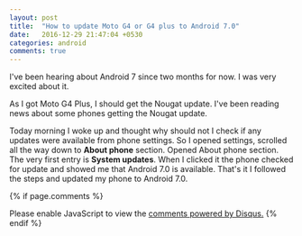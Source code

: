 ```yaml
---
layout: post
title:  "How to update Moto G4 or G4 plus to Android 7.0"
date:   2016-12-29 21:47:04 +0530
categories: android
comments: true
---
```

I've been hearing about Android 7 since two months for now. I was very excited about it.

As I got Moto G4 Plus, I should get the Nougat update. I've been reading news about some phones
getting the Nougat update.


Today morning I woke up and thought why should not I check if any updates were available from phone settings.
So I opened settings, scrolled all the way down to **About phone** section. Opened About phone section.
The very first entry is **System updates**. When I clicked it the phone checked for update and showed me that Android 7.0 is available.
That's it I followed the steps and updated my phone to Android 7.0.


{% if page.comments %}
<div id="disqus_thread"></div>
<script>

/**
*  RECOMMENDED CONFIGURATION VARIABLES: EDIT AND UNCOMMENT THE SECTION BELOW TO INSERT DYNAMIC VALUES FROM YOUR PLATFORM OR CMS.
*  LEARN WHY DEFINING THESE VARIABLES IS IMPORTANT: https://disqus.com/admin/universalcode/#configuration-variables*/
/*
var disqus_config = function () {
this.page.url = PAGE_URL;  // Replace PAGE_URL with your page's canonical URL variable
this.page.identifier = PAGE_IDENTIFIER; // Replace PAGE_IDENTIFIER with your page's unique identifier variable
};
*/
(function() { // DON'T EDIT BELOW THIS LINE
var d = document, s = d.createElement('script');
s.src = '//codersam8.disqus.com/embed.js';
s.setAttribute('data-timestamp', +new Date());
(d.head || d.body).appendChild(s);
})();
</script>
<noscript>Please enable JavaScript to view the <a href="https://disqus.com/?ref_noscript">comments powered by Disqus.</a></noscript>
{% endif %}

<script>
  (function(i,s,o,g,r,a,m){i['GoogleAnalyticsObject']=r;i[r]=i[r]||function(){
  (i[r].q=i[r].q||[]).push(arguments)},i[r].l=1*new Date();a=s.createElement(o),
  m=s.getElementsByTagName(o)[0];a.async=1;a.src=g;m.parentNode.insertBefore(a,m)
  })(window,document,'script','https://www.google-analytics.com/analytics.js','ga');

  ga('create', 'UA-89599401-1', 'auto');
  ga('send', 'pageview');

</script>
